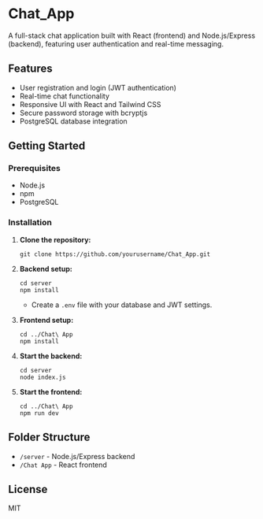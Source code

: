 # Chat_App

A full-stack chat application built with React (frontend) and Node.js/Express (backend), featuring user authentication and real-time messaging.

## Features

- User registration and login (JWT authentication)
- Real-time chat functionality
- Responsive UI with React and Tailwind CSS
- Secure password storage with bcryptjs
- PostgreSQL database integration

## Getting Started

### Prerequisites

- Node.js
- npm
- PostgreSQL

### Installation

1. **Clone the repository:**
   ```
   git clone https://github.com/yourusername/Chat_App.git
   ```

2. **Backend setup:**
   ```
   cd server
   npm install
   ```
   - Create a `.env` file with your database and JWT settings.

3. **Frontend setup:**
   ```
   cd ../Chat\ App
   npm install
   ```

4. **Start the backend:**
   ```
   cd server
   node index.js
   ```

5. **Start the frontend:**
   ```
   cd ../Chat\ App
   npm run dev
   ```

## Folder Structure

- `/server` - Node.js/Express backend
- `/Chat App` - React frontend

## License

MIT
